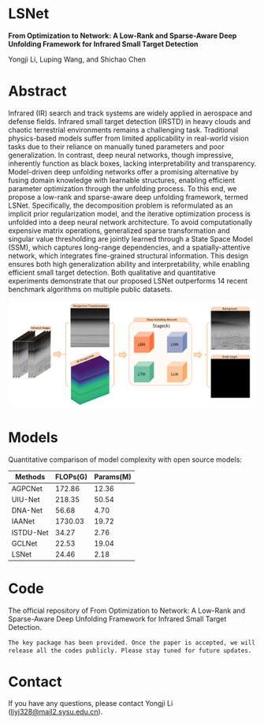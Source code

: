 # LSNet
**From Optimization to Network: A Low-Rank and Sparse-Aware Deep Unfolding Framework for Infrared Small Target Detection**

Yongji Li, Luping Wang, and Shichao Chen

# Abstract
Infrared (IR) search and track systems are widely applied in aerospace and defense fields. Infrared small target detection (IRSTD) in heavy clouds and chaotic terrestrial environments remains a challenging task. Traditional physics-based models suffer from limited applicability in real-world vision tasks due to their reliance on manually tuned parameters and poor generalization. In contrast, deep neural networks, though impressive, inherently function as black boxes, lacking interpretability and transparency. Model-driven deep unfolding networks offer a promising alternative by fusing domain knowledge with learnable structures, enabling efficient parameter optimization through the unfolding process. To this end, we propose a low-rank and sparse-aware deep unfolding framework, termed LSNet. Specifically, the decomposition problem is reformulated as an implicit prior regularization model, and the iterative optimization process is unfolded into a deep neural network architecture. To avoid computationally expensive matrix operations, generalized sparse transformation and singular value thresholding are jointly learned through a State Space Model (SSM), which captures long-range dependencies, and a spatially-attentive network, which integrates fine-grained structural information. This design ensures both high generalization ability and interpretability, while enabling efficient small target detection. Both qualitative and quantitative experiments demonstrate that our proposed LSNet outperforms 14 recent benchmark algorithms on multiple public datasets.

<p align="center">
<img src="Figures/deep.png">
</p>


# Models
Quantitative comparison of model complexity with open source models:

|Methods   | FLOPs(G) | Params(M)   |
|--------|-----|--------|
| AGPCNet   | 172.86  | 12.36   |
| UIU-Net   | 218.35  | 50.54   |
| DNA-Net   | 56.68  | 4.70   |
| IAANet   | 1730.03  | 19.72   |
| ISTDU-Net   | 34.27  | 2.76   |
| GCLNet   | 22.53  | 19.04   |
| LSNet   | 24.46  | 2.18   |


# Code
The official repository of From Optimization to Network: A Low-Rank and Sparse-Aware Deep Unfolding Framework for Infrared Small Target Detection.
  ```
The key package has been provided. Once the paper is accepted, we will release all the codes publicly. Please stay tuned for future updates. 
  ```

# Contact
If you have any questions, please contact Yongji Li (liyj328@mail2.sysu.edu.cn).


